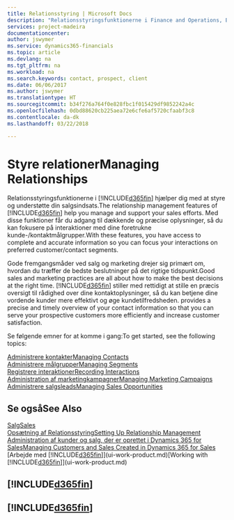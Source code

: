 ```yaml
---
title: Relationsstyring | Microsoft Docs
description: "Relationsstyringsfunktionerne i Finance and Operations, Business edition understøtter din salgsindsats, og du kan få adgang til oplysninger om kontakter og kundeemner, så du kan betjene kunderne effektivt."
services: project-madeira
documentationcenter: 
author: jswymer
ms.service: dynamics365-financials
ms.topic: article
ms.devlang: na
ms.tgt_pltfrm: na
ms.workload: na
ms.search.keywords: contact, prospect, client
ms.date: 06/06/2017
ms.author: jswymer
ms.translationtype: HT
ms.sourcegitcommit: b34f276a764f0e828fbc1f015429df9852242a4c
ms.openlocfilehash: 0dbd88620cb225aea72e6cfe6af5720cfaabf3c8
ms.contentlocale: da-dk
ms.lasthandoff: 03/22/2018

---
```

# <a name="managing-relationships"></a><span data-ttu-id="34abb-103">Styre relationer</span><span class="sxs-lookup"><span data-stu-id="34abb-103">Managing Relationships</span></span>
<span data-ttu-id="34abb-104">Relationsstyringsfunktionerne i [!INCLUDE[d365fin](includes/d365fin_md.md)] hjælper dig med at styre og understøtte din salgsindsats.</span><span class="sxs-lookup"><span data-stu-id="34abb-104">The relationship management features of [!INCLUDE[d365fin](includes/d365fin_md.md)] help you manage and support your sales efforts.</span></span> <span data-ttu-id="34abb-105">Med disse funktioner får du adgang til dækkende og præcise oplysninger, så du kan fokusere på interaktioner med dine foretrukne kunde-/kontaktmålgrupper.</span><span class="sxs-lookup"><span data-stu-id="34abb-105">With these features, you have access to complete and accurate information so you can focus your interactions on preferred customer/contact segments.</span></span>

<span data-ttu-id="34abb-106">Gode fremgangsmåder ved salg og marketing drejer sig primært om, hvordan du træffer de bedste beslutninger på det rigtige tidspunkt.</span><span class="sxs-lookup"><span data-stu-id="34abb-106">Good sales and marketing practices are all about how to make the best decisions at the right time.</span></span> [!INCLUDE[d365fin](includes/d365fin_md.md)]<span data-ttu-id="34abb-107"> stiller med rettidigt at stille en præcis oversigt til rådighed over dine kontaktoplysninger, så du kan betjene dine vordende kunder mere effektivt og øge kundetilfredsheden.</span><span class="sxs-lookup"><span data-stu-id="34abb-107"> provides a precise and timely overview of your contact information so that you can serve your prospective customers more efficiently and increase customer satisfaction.</span></span>

<span data-ttu-id="34abb-108">Se følgende emner for at komme i gang:</span><span class="sxs-lookup"><span data-stu-id="34abb-108">To get started, see the following topics:</span></span>

[<span data-ttu-id="34abb-109">Administrere kontakter</span><span class="sxs-lookup"><span data-stu-id="34abb-109">Managing Contacts</span></span>](marketing-contacts.md)  
[<span data-ttu-id="34abb-110">Administrere målgrupper</span><span class="sxs-lookup"><span data-stu-id="34abb-110">Managing Segments</span></span>](marketing-segments.md)  
[<span data-ttu-id="34abb-111">Registrere interaktioner</span><span class="sxs-lookup"><span data-stu-id="34abb-111">Recording Interactions</span></span>](marketing-interactions.md)  
[<span data-ttu-id="34abb-112">Administration af marketingkampagner</span><span class="sxs-lookup"><span data-stu-id="34abb-112">Managing Marketing Campaigns</span></span>](marketing-campaigns.md)  
[<span data-ttu-id="34abb-113">Administrere salgsleads</span><span class="sxs-lookup"><span data-stu-id="34abb-113">Managing Sales Opportunities</span></span>](marketing-manage-sales-opportunities.md)

## <a name="see-also"></a><span data-ttu-id="34abb-114">Se også</span><span class="sxs-lookup"><span data-stu-id="34abb-114">See Also</span></span>
[<span data-ttu-id="34abb-115">Salg</span><span class="sxs-lookup"><span data-stu-id="34abb-115">Sales</span></span>](sales-manage-sales.md)  
[<span data-ttu-id="34abb-116">Opsætning af Relationsstyring</span><span class="sxs-lookup"><span data-stu-id="34abb-116">Setting Up Relationship Management</span></span>](marketing-setup-marketing.md)  
[<span data-ttu-id="34abb-117">Administration af kunder og salg, der er oprettet i Dynamics 365 for Sales</span><span class="sxs-lookup"><span data-stu-id="34abb-117">Managing Customers and Sales Created in Dynamics 365 for Sales</span></span>](marketing-integrate-dynamicscrm.md)  
<span data-ttu-id="34abb-118">[Arbejde med [!INCLUDE[d365fin](includes/d365fin_md.md)]](ui-work-product.md)</span><span class="sxs-lookup"><span data-stu-id="34abb-118">[Working with [!INCLUDE[d365fin](includes/d365fin_md.md)]](ui-work-product.md)</span></span>  

## [!INCLUDE[d365fin](includes/free_trial_md.md)]  
## [!INCLUDE[d365fin](includes/training_link_md.md)]

